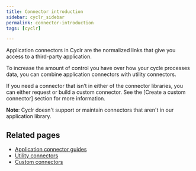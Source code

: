 ```yaml
---
title: Connector introduction
sidebar: cyclr_sidebar
permalink: connector-introduction
tags: [cyclr]

---
```


Application connectors in Cyclr are the normalized links that give you access to a third-party application.

To increase the amount of control you have over how your cycle processes data, you can combine application connectors with utility connectors.

If you need a connector that isn’t in either of the connector libraries, you can either request or build a custom connector. See the [Create a custom connector] section for more information.

**Note**: Cyclr doesn't support or maintain connectors that aren't in our application library.

## Related pages

*  [Application connector guides]()
*  [Utility connectors]()
*  [Custom connectors]()